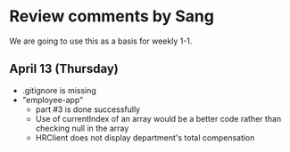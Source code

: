 # Review comments by Sang

We are going to use this as a basis for
weekly 1-1.

## April 13 (Thursday)
- .gitignore is missing
- "employee-app"
    - part #3 is done successfully
    - Use of currentIndex of an array would be a better code rather than checking null in the array
    - HRClient does not display department's total compensation
